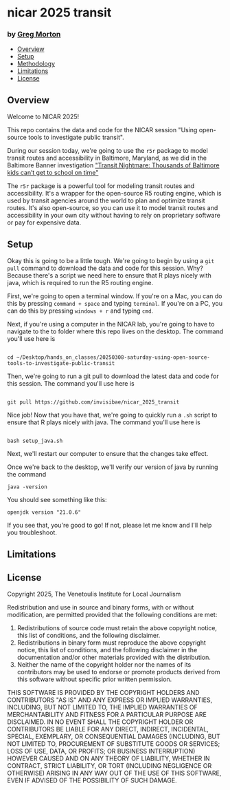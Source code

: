 # nicar 2025 transit 

### by [Greg Morton](mailto:greg.morton@thebaltimorebanner.com)

- [Overview](#overview)
- [Setup](#data)
- [Methodology](#method)
- [Limitations](#limitations)
- [License](#license)

## Overview

<a id="method"></a>

Welcome to NICAR 2025! 

This repo contains the data and code for the NICAR session "Using open-source tools to investigate public transit".

During our session today, we're going to use the `r5r` package to model transit routes and accessibility in Baltimore, Maryland, as we did in the Baltimore Banner investigation ["Transit Nightmare: Thousands of Baltimore kids can’t get to school on time"](https://www.thebaltimorebanner.com/education/k-12-schools/baltimore-city-school-buses-HF3HHWC67ZF7BCRJ66WMB3VWDI/)

The `r5r` package is a powerful tool for modeling transit routes and accessibility. It's a wrapper for the open-source R5 routing engine, which is used by transit agencies around the world to plan and optimize transit routes. It's also open-source, so you can use it to model transit routes and accessibility in your own city without having to rely on proprietary software or pay for expensive data.

## Setup

Okay this is going to be a little tough. We're going to begin by using a `git pull` command to download the data and code for this session. Why? Because there's a script we need here to ensure that R plays nicely with java, which is required to run the R5 routing engine.

First, we're going to open a terminal window. If you're on a Mac, you can do this by pressing `command + space` and typing `terminal`. If you're on a PC, you can do this by pressing `windows + r` and typing `cmd`.

Next, if you're using a computer in the NICAR lab, you're going to have to navigate to the to folder where this repo lives on the desktop. The command you'll use here is

```

cd ~/Desktop/hands_on_classes/20250308-saturday-using-open-source-tools-to-investigate-public-transit

```

Then, we're going to run a git pull to download the latest data and code for this session. The command you'll use here is

```

git pull https://github.com/invisibae/nicar_2025_transit

```

Nice job! Now that you have that, we're going to quickly run a `.sh` script to ensure that R plays nicely with java. The command you'll use here is

```

bash setup_java.sh

```

Next, we'll restart our computer to ensure that the changes take effect.

Once we're back to the desktop, we'll verify our version of java by running the command

```
java -version

```

You should see something like this:

```
openjdk version "21.0.6" 

```

If you see that, you're good to go! If not, please let me know and I'll help you troubleshoot.


<a id="limitations"></a>

## Limitations

<a id="license"></a>

## License

Copyright 2025, The Venetoulis Institute for Local Journalism

Redistribution and use in source and binary forms, with or without modification, are permitted provided that the following conditions are met:

1. Redistributions of source code must retain the above copyright notice, this list of conditions, and the following disclaimer.
2. Redistributions in binary form must reproduce the above copyright notice, this list of conditions, and the following disclaimer in the documentation and/or other materials provided with the distribution.
3. Neither the name of the copyright holder nor the names of its contributors may be used to endorse or promote products derived from this software without specific prior written permission.

THIS SOFTWARE IS PROVIDED BY THE COPYRIGHT HOLDERS AND CONTRIBUTORS "AS IS" AND ANY EXPRESS OR IMPLIED WARRANTIES, INCLUDING, BUT NOT LIMITED TO, THE IMPLIED WARRANTIES OF MERCHANTABILITY AND FITNESS FOR A PARTICULAR PURPOSE ARE DISCLAIMED. IN NO EVENT SHALL THE COPYRIGHT HOLDER OR CONTRIBUTORS BE LIABLE FOR ANY DIRECT, INDIRECT, INCIDENTAL, SPECIAL, EXEMPLARY, OR CONSEQUENTIAL DAMAGES (INCLUDING, BUT NOT LIMITED TO, PROCUREMENT OF SUBSTITUTE GOODS OR SERVICES; LOSS OF USE, DATA, OR PROFITS; OR BUSINESS INTERRUPTION) HOWEVER CAUSED AND ON ANY THEORY OF LIABILITY, WHETHER IN CONTRACT, STRICT LIABILITY, OR TORT (INCLUDING NEGLIGENCE OR OTHERWISE) ARISING IN ANY WAY OUT OF THE USE OF THIS SOFTWARE, EVEN IF ADVISED OF THE POSSIBILITY OF SUCH DAMAGE.

